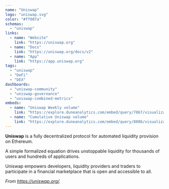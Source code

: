 ```yaml
---
name: "Uniswap"
logo: "uniswap.svg"
color: "#ff007a"
schemas:
  - "uniswap"
links:
  - name: "Website"
    link: "https://uniswap.org"
  - name: "Docs"
    link: "https://uniswap.org/docs/v2"
  - name: "App"
    link: "https://app.uniswap.org"
tags:
  - "uniswap"
  - "DeFi"
  - "DEX"
dashboards:
  - "uniswap-community"
  - "uniswap-governance"
  - "uniswap-combined-metrics"
embeds:
  - name: "Uniswap Weekly volume"
    link: "https://explore.duneanalytics.com/embed/query/7867/visualization/15678?api_key=0jqZBJ3gFo2akmqhcBPwCgG11dXEDey8m3NlkvF6" 
  - name: "Cumulative Uniswap volume"
    link: "https://explore.duneanalytics.com/embed/query/8086/visualization/16180?api_key=AfneRAzINw7GQeEOYd6ixGKZUL8A0RfalGTXvmEP" 
---
```


**Uniswap** is a fully decentralized protocol for automated liquidity provision on Ethereum.

A simple formalized equation drives unstoppable liquidity for thousands of users and hundreds of applications.

Uniswap empowers developers, liquidity providers and traders to participate in a financial marketplace that is open and accessible to all.

*From https://uniswap.org/.*
